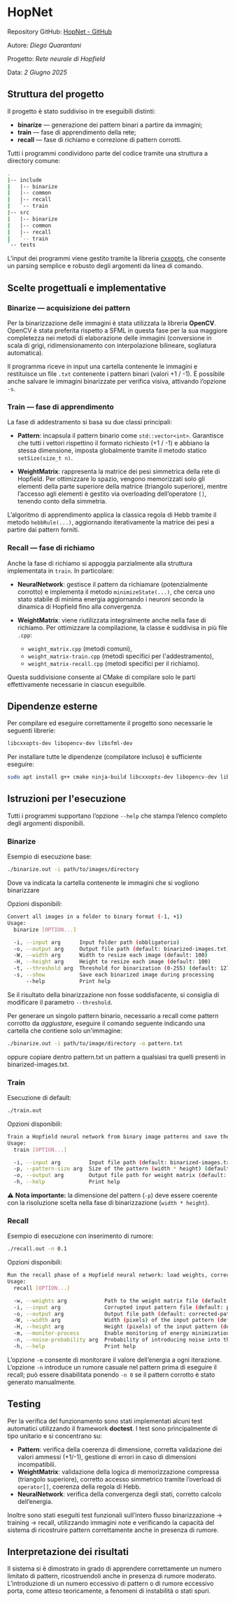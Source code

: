 # HopNet

Repository GitHub: [HopNet - GitHub](https://github.com/CetrioloRiick/hopnet)

Autore: *Diego Quarantani*

Progetto: *Rete neurale di Hopfield*

Data: *2 Giugno 2025*


## Struttura del progetto

Il progetto è stato suddiviso in tre eseguibili distinti:

* **binarize** — generazione dei pattern binari a partire da immagini;
* **train** — fase di apprendimento della rete;
* **recall** — fase di richiamo e correzione di pattern corrotti.

Tutti i programmi condividono parte del codice tramite una struttura a directory comune:

```bash
.
|-- include
|   |-- binarize
|   |-- common
|   |-- recall
|   `-- train
|-- src
|   |-- binarize
|   |-- common
|   |-- recall
|   `-- train
`-- tests
```

L’input dei programmi viene gestito tramite la libreria [cxxopts](https://github.com/jarro2783/cxxopts), che consente un parsing semplice e robusto degli argomenti da linea di comando.


## Scelte progettuali e implementative

### Binarize — acquisizione dei pattern

Per la binarizzazione delle immagini è stata utilizzata la libreria **OpenCV**.
OpenCV è stata preferita rispetto a SFML in questa fase per la sua maggiore completezza nei metodi di elaborazione delle immagini (conversione in scala di grigi, ridimensionamento con interpolazione bilineare, sogliatura automatica).

Il programma riceve in input una cartella contenente le immagini e restituisce un file `.txt` contenente i pattern binari (valori +1 / -1).
È possibile anche salvare le immagini binarizzate per verifica visiva, attivando l’opzione `-s`.

### Train — fase di apprendimento

La fase di addestramento si basa su due classi principali:

* **Pattern**: incapsula il pattern binario come `std::vector<int>`. Garantisce che tutti i vettori rispettino il formato richiesto (+1 / -1) e abbiano la stessa dimensione, imposta globalmente tramite il metodo statico `setSize(size_t n)`.

* **WeightMatrix**: rappresenta la matrice dei pesi simmetrica della rete di Hopfield. Per ottimizzare lo spazio, vengono memorizzati solo gli elementi della parte superiore della matrice (triangolo superiore), mentre l’accesso agli elementi è gestito via overloading dell’operatore `[]`, tenendo conto della simmetria.

L’algoritmo di apprendimento applica la classica regola di Hebb tramite il metodo `hebbRule(...)`, aggiornando iterativamente la matrice dei pesi a partire dai pattern forniti.

### Recall — fase di richiamo

Anche la fase di richiamo si appoggia parzialmente alla struttura implementata in `train`. In particolare:

* **NeuralNetwork**: gestisce il pattern da richiamare (potenzialmente corrotto) e implementa il metodo `minimizeState(...)`, che cerca uno stato stabile di minima energia aggiornando i neuroni secondo la dinamica di Hopfield fino alla convergenza.

* **WeightMatrix**: viene riutilizzata integralmente anche nella fase di richiamo. Per ottimizzare la compilazione, la classe è suddivisa in più file `.cpp`:

  * `weight_matrix.cpp` (metodi comuni),
  * `weight_matrix-train.cpp` (metodi specifici per l'addestramento),
  * `weight_matrix-recall.cpp` (metodi specifici per il richiamo).

Questa suddivisione consente al CMake di compilare solo le parti effettivamente necessarie in ciascun eseguibile.


## Dipendenze esterne

Per compilare ed eseguire correttamente il progetto sono necessarie le seguenti librerie:

```bash
libcxxopts-dev libopencv-dev libsfml-dev
```

Per installare tutte le dipendenze (compilatore incluso) è sufficiente eseguire:

```bash
sudo apt install g++ cmake ninja-build libcxxopts-dev libopencv-dev libsfml-dev
```


## Istruzioni per l'esecuzione

Tutti i programmi supportano l’opzione `--help` che stampa l’elenco completo degli argomenti disponibili.

### Binarize

Esempio di esecuzione base:

```bash
./binarize.out -i path/to/images/directory
```

Dove va indicata la cartella contenente le immagini che si vogliono binarizzare

Opzioni disponibili:

```bash
Convert all images in a folder to binary format (-1, +1)
Usage:
  binarize [OPTION...]

  -i, --input arg      Input folder path (obbligatorio)
  -o, --output arg     Output file path (default: binarized-images.txt)
  -W, --width arg      Width to resize each image (default: 100)
  -H, --height arg     Height to resize each image (default: 100)
  -t, --threshold arg  Threshold for binarization (0-255) (default: 127)
  -s, --show           Save each binarized image during processing
      --help           Print help
```

Se il risultato della binarizzazione non fosse soddisfacente, si consiglia di modificare il parametro `--threshold`.

Per generare un singolo pattern binario, necessario a recall come pattern corrotto da *aggiustare*, eseguire il comando seguente indicando una cartella che contiene solo un'immagine:

```bash
./binarize.out -i path/to/image/directory -o pattern.txt
```

oppure copiare dentro pattern.txt un pattern a qualsiasi tra quelli presenti in binarized-images.txt.

### Train

Esecuzione di default:

```bash
./train.out
```

Opzioni disponibili:

```bash
Train a Hopfield neural network from binary image patterns and save the weight matrix.
Usage:
  train [OPTION...]

  -i, --input arg         Input file path (default: binarized-images.txt)
  -p, --pattern-size arg  Size of the pattern (width * height) (default: 10000)
  -o, --output arg        Output file path for weight matrix (default: hopfield-weights.txt)
  -h, --help              Print help
```

⚠ **Nota importante:** la dimensione del pattern (`-p`) deve essere coerente con la risoluzione scelta nella fase di binarizzazione (`width * height`).

### Recall

Esempio di esecuzione con inserimento di rumore:

```bash
./recall.out -n 0.1
```

Opzioni disponibili:

```bash
Run the recall phase of a Hopfield neural network: load weights, correct a corrupted pattern, and observe convergence.
Usage:
  recall [OPTION...]

  -w, --weights arg            Path to the weight matrix file (default: hopfield-weights.txt)
  -i, --input arg              Corrupted input pattern file (default: pattern.txt)
  -o, --output arg             Output file path (default: corrected-pattern.txt)
  -W, --width arg              Width (pixels) of the input pattern (default: 100)
  -H, --height arg             Height (pixels) of the input pattern (default: 100)
  -m, --monitor-process        Enable monitoring of energy minimization during recall (default: true)
  -n, --noise-probability arg  Probability of introducing noise into the input (0 to 1) (default: 0)
  -h, --help                   Print help
```

L’opzione `-m` consente di monitorare il valore dell’energia a ogni iterazione.
L’opzione `-n` introduce un rumore casuale nel pattern prima di eseguire il recall; può essere disabilitata ponendo `-n 0` se il pattern corrotto è stato generato manualmente.


## Testing

Per la verifica del funzionamento sono stati implementati alcuni test automatici utilizzando il framework **doctest**.
I test sono principalmente di tipo unitario e si concentrano su:

* **Pattern**: verifica della coerenza di dimensione, corretta validazione dei valori ammessi (+1/-1), gestione di errori in caso di dimensioni incompatibili.
* **WeightMatrix**: validazione della logica di memorizzazione compressa (triangolo superiore), corretto accesso simmetrico tramite l’overload di `operator[]`, coerenza della regola di Hebb.
* **NeuralNetwork**: verifica della convergenza degli stati, corretto calcolo dell’energia.

Inoltre sono stati eseguiti test funzionali sull’intero flusso binarizzazione → training → recall, utilizzando immagini note e verificando la capacità del sistema di ricostruire pattern correttamente anche in presenza di rumore.


## Interpretazione dei risultati

Il sistema si è dimostrato in grado di apprendere correttamente un numero limitato di pattern, ricostruendoli anche in presenza di rumore moderato.
L’introduzione di un numero eccessivo di pattern o di rumore eccessivo porta, come atteso teoricamente, a fenomeni di instabilità o stati spuri.